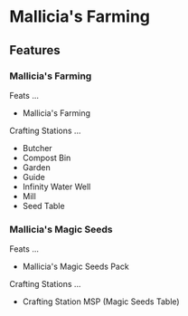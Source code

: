 # Mallicia's Farming

## Features

### Mallicia's Farming

Feats ...

- Mallicia's Farming

Crafting Stations ...

- Butcher
- Compost Bin
- Garden
- Guide
- Infinity Water Well
- Mill
- Seed Table

### Mallicia's Magic Seeds

Feats ...

- Mallicia's Magic Seeds Pack

Crafting Stations ...

- Crafting Station MSP (Magic Seeds Table)
